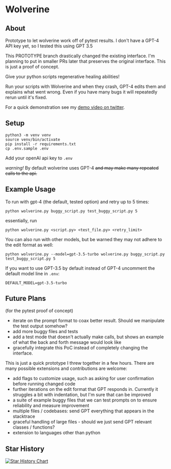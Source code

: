 # Wolverine

## About

Prototype to let wolverine work off of pytest results.
I don't have a GPT-4 API key yet, so I tested this using GPT 3.5

This PROTOTYPE branch drastically changed the existing interface. I'm planning to put in smaller PRs later that preserves the original interface. This is just a proof of concept.

Give your python scripts regenerative healing abilities!

Run your scripts with Wolverine and when they crash, GPT-4 edits them and explains what went wrong. Even if you have many bugs it will repeatedly rerun until it's fixed.

For a quick demonstration see my [demo video on twitter](https://twitter.com/bio_bootloader/status/1636880208304431104).

## Setup

    python3 -m venv venv
    source venv/bin/activate
    pip install -r requirements.txt
    cp .env.sample .env

Add your openAI api key to `.env`

_warning!_ By default wolverine uses GPT-4 ~~and may make many repeated calls to the api.~~

## Example Usage

To run with gpt-4 (the default, tested option) and retry up to 5 times:

    python wolverine.py buggy_script.py test_buggy_script.py 5
    
essentially, run 

    python wolverine.py <script.py> <test_file.py> <retry_limit>
    
You can also run with other models, but be warned they may not adhere to the edit format as well:

    python wolverine.py --model=gpt-3.5-turbo wolverine.py buggy_script.py test_buggy_script.py 5

If you want to use GPT-3.5 by default instead of GPT-4 uncomment the default model line in `.env`:

    DEFAULT_MODEL=gpt-3.5-turbo

## Future Plans

(for the pytest proof of concept)
- iterate on the prompt format to coax better result. Should we manipulate the test output somehow?
- add more buggy files and tests
- add a test mode that doesn't actually make calls, but shows an example of what the back and forth message would look like
- gracefully integrate this PoC instead of completely changing the interface.

This is just a quick prototype I threw together in a few hours. There are many possible extensions and contributions are welcome:

- add flags to customize usage, such as asking for user confirmation before running changed code
- further iterations on the edit format that GPT responds in. Currently it struggles a bit with indentation, but I'm sure that can be improved
- a suite of example buggy files that we can test prompts on to ensure reliability and measure improvement
- multiple files / codebases: send GPT everything that appears in the stacktrace
- graceful handling of large files - should we just send GPT relevant classes / functions?
- extension to languages other than python

## Star History

[![Star History Chart](https://api.star-history.com/svg?repos=biobootloader/wolverine&type=Date)](https://star-history.com/#biobootloader/wolverine)
